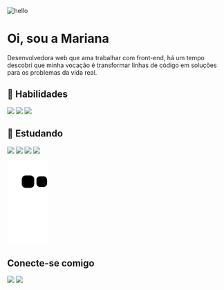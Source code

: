 ![hello](https://user-images.githubusercontent.com/109253236/188333494-afb05787-8ac9-48d4-ad44-06fc7e499e49.svg)

<h1> Oi, sou a Mariana </h1> 

Desenvolvedora web que ama trabalhar com front-end, há um tempo descobri que minha vocação é transformar linhas de código em soluções para os problemas da vida real.

<h2> 🚀 Habilidades </h2>
<a href="https://www.github.com/mariferreiradev"> <img src="https://img.shields.io/badge/HTML5-E34F26?style=for-the-badge&logo=html5&logoColor=white"/></a>
<a href="https://www.github.com/mariferreiradev"> <img src="https://img.shields.io/badge/CSS3-1572B6?style=for-the-badge&logo=css3&logoColor=white"/></a>
<a href="https://www.github.com/mariferreiradev"> <img src="https://img.shields.io/badge/JavaScript-323330?style=for-the-badge&logo=javascript&logoColor=F7DF1E"/></a>

<h2> 🌱 Estudando </h2>
<a href="https://www.github.com/mariferreiradev"> <img src="https://img.shields.io/badge/HTML5-E34F26?style=for-the-badge&logo=html5&logoColor=white"/></a>
<a href="https://www.github.com/mariferreiradev"> <img src="https://img.shields.io/badge/CSS3-1572B6?style=for-the-badge&logo=css3&logoColor=white"/></a>
<a href="https://www.github.com/mariferreiradev"> <img src="https://img.shields.io/badge/JavaScript-323330?style=for-the-badge&logo=javascript&logoColor=F7DF1E"/></a>
<a href="https://www.github.com/mariferreiradev"> <img src="https://img.shields.io/badge/Git-F05032?style=for-the-badge&logo=git&logoColor=white"/></a>

![snake animation](https://github.com/mariferreiradev/mariferreiradev/blob/output/github-contribution-grid-snake.svg)

<h2>Conecte-se comigo</h2>
<a href="https://www.linkedin.com/in/mariferreiradev"> <img src="https://img.shields.io/badge/LinkedIn-0077B5?style=for-the-badge&logo=linkedin&logoColor=white"/></a> 
<a href="mailto:mariferreira.dev@gmail.com"> <img src="https://img.shields.io/badge/Gmail-D14836?style=for-the-badge&logo=gmail&logoColor=white"/></a>
